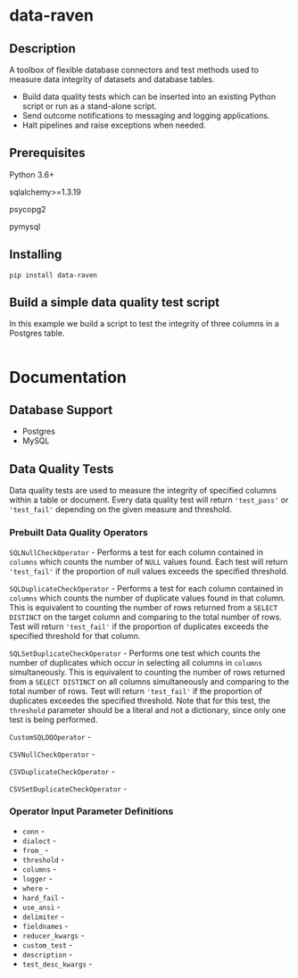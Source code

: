 # data-raven

## Description
A toolbox of flexible database connectors and test methods used to measure data integrity of datasets and database 
tables.
* Build data quality tests which can be inserted into an existing Python script or run as a stand-alone script. 
* Send outcome notifications to messaging and logging applications. 
* Halt pipelines and raise exceptions when needed.

## Prerequisites
Python 3.6+

sqlalchemy>=1.3.19

psycopg2

pymysql

## Installing
`pip install data-raven`

## Build a simple data quality test script
In this example we build a script to test the integrity of three columns in a Postgres table.
```buildoutcfg

```

# Documentation
## Database Support
* Postgres
* MySQL

## Data Quality Tests
Data quality tests are used to measure the integrity of specified columns within a table or document. Every data 
quality test will return `'test_pass'` or `'test_fail'` depending on the given measure and threshold.

### Prebuilt Data Quality Operators
`SQLNullCheckOperator` - Performs a test for each column contained in `columns` which counts the number of 
`NULL` values found. Each test will return `'test_fail'` if the proportion of null values exceeds the specified
threshold. 

`SQLDuplicateCheckOperator` - Performs a test for each column contained in `columns` which counts the number
of duplicate values found in that column. This is equivalent to counting the number of rows returned from a 
`SELECT DISTINCT` on the target column and comparing to the total number of rows. Test will return `'test_fail'`
if the proportion of duplicates exceeds the specified threshold for that column.

`SQLSetDuplicateCheckOperator` - Performs one test which counts the number of duplicates which occur in 
selecting all columns in `columns` simultaneously. This is equivalent to counting the number of rows returned from
a `SELECT DISTINCT` on all columns simultaneously and comparing to the total number of rows. Test will return 
`'test_fail'` if the proportion of duplicates exceedes the specified threshold. Note that for this test, the 
`threshold` parameter should be a literal and not a dictionary, since only one test is being performed.

`CustomSQLDQOperator` -

`CSVNullCheckOperator` - 

`CSVDuplicateCheckOperator` -

`CSVSetDuplicateCheckOperator` - 

### Operator Input Parameter Definitions
* `conn` -
* `dialect` - 
* `from_` - 
* `threshold` - 
* `columns` - 
* `logger` - 
* `where` - 
* `hard_fail` - 
* `use_ansi` - 
* `delimiter` - 
* `fieldnames` -
* `reducer_kwargs` - 
* `custom_test` -
* `description` - 
* `test_desc_kwargs` - 
